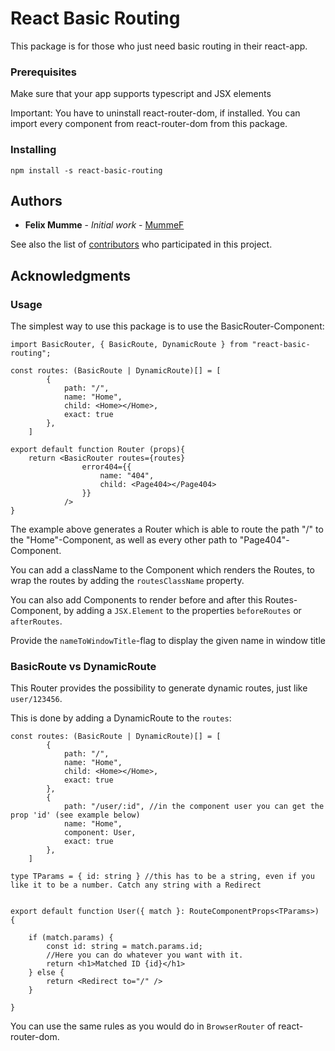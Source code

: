 # React Basic Routing

This package is for those who just need basic routing in their react-app.

### Prerequisites

Make sure that your app supports typescript and JSX elements

Important: You have to uninstall react-router-dom, if installed. You can import every component from react-router-dom from this package.

### Installing

`npm install -s react-basic-routing`

## Authors

* **Felix Mumme** - *Initial work* - [MummeF](https://github.com/MummeF)

See also the list of [contributors](https://github.com/MummeF/basic-routing/graphs/contributors) who participated in this project.


## Acknowledgments

### Usage

The simplest way to use this package is to use the BasicRouter-Component:

```
import BasicRouter, { BasicRoute, DynamicRoute } from "react-basic-routing";

const routes: (BasicRoute | DynamicRoute)[] = [
        {
            path: "/",
            name: "Home",
            child: <Home></Home>,
            exact: true
        },
    ]

export default function Router (props){
    return <BasicRouter routes={routes}
                error404={{
                    name: "404",
                    child: <Page404></Page404>
                }}
            />
}
```

The example above generates a Router which is able to route the path "/" to the "Home"-Component, as well as every other path to "Page404"-Component.

You can add a className to the Component which renders the Routes, to wrap the routes by adding the `routesClassName` property.

You can also add Components to render before and after this Routes-Component, by adding a `JSX.Element` to the properties `beforeRoutes` or `afterRoutes`.

Provide the `nameToWindowTitle`-flag to display the given name in window title

### BasicRoute vs DynamicRoute

This Router provides the possibility to generate dynamic routes, just like `user/123456`.

This is done by adding a DynamicRoute to the `routes`:

```
const routes: (BasicRoute | DynamicRoute)[] = [
        {
            path: "/",
            name: "Home",
            child: <Home></Home>,
            exact: true
        },
        {
            path: "/user/:id", //in the component user you can get the prop 'id' (see example below)
            name: "Home",
            component: User,
            exact: true
        },
    ]

type TParams = { id: string } //this has to be a string, even if you like it to be a number. Catch any string with a Redirect


export default function User({ match }: RouteComponentProps<TParams>) {
    
    if (match.params) {
        const id: string = match.params.id;
        //Here you can do whatever you want with it.
        return <h1>Matched ID {id}</h1>
    } else {
        return <Redirect to="/" />
    }

}
```

You can use the same rules as you would do in `BrowserRouter` of react-router-dom.

